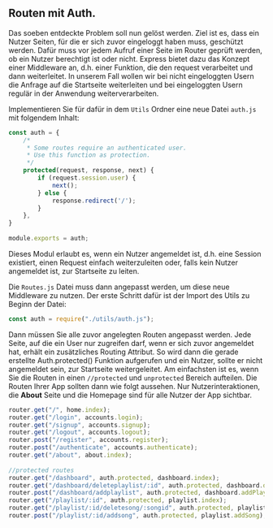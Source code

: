 ## Routen mit Auth.

Das soeben entdeckte Problem soll nun gelöst werden. Ziel ist es, dass ein Nutzer Seiten, für die er sich zuvor eingeloggt haben muss, geschützt werden.
Dafür muss vor jedem Aufruf einer Seite im Router geprüft werden, ob ein Nutzer berechtigt ist oder nicht.
Express bietet dazu das Konzept einer Middleware an, d.h. einer Funktion, die den request verarbeitet und dann weiterleitet. In unserem Fall wollen wir bei nicht eingeloggten Usern die Anfrage auf die Startseite weiterleiten und bei eingeloggten Usern regulär in der Anwendung weiterverarbeiten. 

Implementieren Sie für dafür in dem `Utils` Ordner eine neue Datei `auth.js` mit folgendem Inhalt:
~~~ js
const auth = { 
    /* 
     * Some routes require an authenticated user. 
     * Use this function as protection. 
     */ 
    protected(request, response, next) { 
        if (request.session.user) { 
            next(); 
        } else { 
            response.redirect('/'); 
        } 
    }, 
} 
 
module.exports = auth; 
~~~
Dieses Modul erlaubt es, wenn ein Nutzer angemeldet ist, d.h. eine Session existiert, einen Request einfach weiterzuleiten oder, falls kein Nutzer angemeldet ist, zur Startseite zu leiten.

Die `Routes.js` Datei muss dann angepasst werden, um diese neue Middleware zu nutzen. 
Der erste Schritt dafür ist der Import des Utils zu Beginn der Datei:

~~~js
const auth = require("./utils/auth.js"); 
~~~

Dann müssen Sie alle zuvor angelegten Routen angepasst werden. Jede Seite, auf die ein User nur zugreifen darf, wenn er sich zuvor angemeldet hat, erhält ein zusätzliches Routing Attribut. So wird dann die gerade erstellte Auth.protected() Funktion aufgerufen und ein Nutzer, sollte er nicht angemeldet sein, zur Startseite weitergeleitet.
Am einfachsten ist es, wenn Sie die Routen in einen `//protected` und `unprotected` Bereich aufteilen. 
Die Routen Ihrer App sollten dann wie folgt aussehen. Nur Nutzerinteraktionen, die **About** Seite und die Homepage sind für alle Nutzer der App sichtbar.
~~~js
router.get("/", home.index); 
router.get("/login", accounts.login); 
router.get("/signup", accounts.signup); 
router.get("/logout", accounts.logout); 
router.post("/register", accounts.register); 
router.post("/authenticate", accounts.authenticate); 
router.get("/about", about.index); 
 
//protected routes 
router.get("/dashboard", auth.protected, dashboard.index); 
router.get("/dashboard/deleteplaylist/:id", auth.protected, dashboard.deletePlaylist); 
router.post("/dashboard/addplaylist", auth.protected, dashboard.addPlaylist); 
router.get("/playlist/:id", auth.protected, playlist.index); 
router.get("/playlist/:id/deletesong/:songid", auth.protected, playlist.deleteSong); 
router.post("/playlist/:id/addsong", auth.protected, playlist.addSong); 
~~~